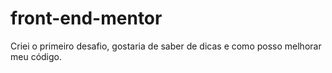 # front-end-mentor

Criei o primeiro desafio, gostaria de saber de dicas e como posso melhorar meu código.
 
